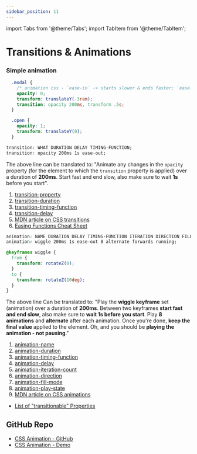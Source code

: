 ```yaml
---
sidebar_position: 11
---
```


import Tabs from '@theme/Tabs';
import TabItem from '@theme/TabItem';

# Transitions & Animations

### Simple animation

```css
  .modal {
    /* animation css - `ease-in` -> starts slower & ends faster; `ease-out` -> reverse of the prior*/
    opacity: 0;
    transform: translateY(-3rem);
    transition: opacity 200ms, transform .5s;
  }

  .open {
    opacity: 1;
    transform: translateY(0);
  }
```

```css
transition: WHAT DURATION DELAY TIMING-FUNCTION;
transition: opacity 200ms 1s ease-out;
```

The above line can be translated to: "Animate any changes in the `opacity`  property (for the element to which the `transition`  property is applied) over a duration of **200ms**. Start fast and end slow, also make sure to wait **1s** before you start".

1. [transition-property](https://developer.mozilla.org/en-US/docs/Web/CSS/transition-property)
2. [transition-duration](https://developer.mozilla.org/en-US/docs/Web/CSS/transition-duration)
3. [transition-timing-function](https://developer.mozilla.org/en-US/docs/Web/CSS/transition-timing-function)
4. [transition-delay](https://developer.mozilla.org/en-US/docs/Web/CSS/transition-delay)
5. [MDN article on CSS transitions](https://developer.mozilla.org/en-US/docs/Web/CSS/CSS_Transitions/Using_CSS_transitions)
6. [Easing Functions Cheat Sheet](https://easings.net/)

```css
animation: NAME DURATION DELAY TIMING-FUNCTION ITERATION DIRECTION FILL-MODE PLAY-STATE;
animation: wiggle 200ms 1s ease-out 8 alternate forwards running;

@keyframes wiggle {
  from {
    transform: rotateZ(0);
  }
  to {
    transform: rotateZ(10deg);
  }
}
```

The above line Can be translated to: "Play the **wiggle keyframe** set (animation) over a duration of **200ms**. Between two keyframes **start fast and end slow**, also make sure to **wait 1s before you start**. Play **8 animations** and **alternate** after each animation. Once you're done, **keep the final value** applied to the element. Oh, and you should be **playing the animation - not pausing**."

1. [animation-name](https://developer.mozilla.org/en-US/docs/Web/CSS/animation-name)
2. [animation-duration](https://developer.mozilla.org/en-US/docs/Web/CSS/animation-duration)
3. [animation-timing-function](https://developer.mozilla.org/en-US/docs/Web/CSS/animation-timing-function)
4. [animation-delay](https://developer.mozilla.org/en-US/docs/Web/CSS/animation-delay)
5. [animation-iteration-count](https://developer.mozilla.org/en-US/docs/Web/CSS/animation-iteration-count)
6. [animation-direction](https://developer.mozilla.org/en-US/docs/Web/CSS/animation-direction)
7. [animation-fill-mode](https://developer.mozilla.org/en-US/docs/Web/CSS/animation-fill-mode)
8. [animation-play-state](https://developer.mozilla.org/en-US/docs/Web/CSS/animation-play-state)
9. [MDN article on CSS animations](https://developer.mozilla.org/en-US/docs/Web/CSS/CSS_Animations/Using_CSS_animations)

* [List of "transitionable" Properties](https://www.w3.org/TR/css-transitions-1/#animatable-properties)

## GitHub Repo

* [CSS Animation - GitHub](https://github.com/actionanand/css-3d-transform-lab)
* [CSS Animation - Demo](https://actionanand.github.io/css-3d-transform-lab/)
